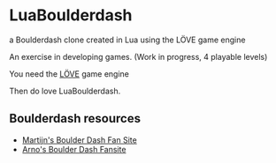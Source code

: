LuaBoulderdash
==============

a Boulderdash clone created in Lua using the LÖVE game engine

An exercise in developing games. (Work in progress, 4 playable levels)

You need the [LÖVE](https://love2d.org/) game engine

Then do love LuaBoulderdash.


Boulderdash resources
---------------------

* [Martijn's Boulder Dash Fan Site](http://www.bd-fans.com/index.html)
* [Arno's Boulder Dash Fansite](http://www.boulder-dash.nl)
